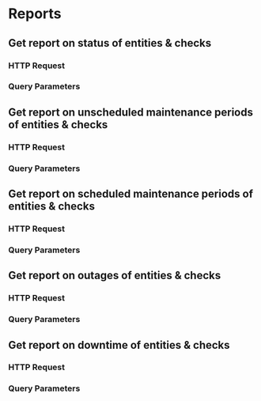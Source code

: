 
# Reports


## Get report on status of entities & checks

### HTTP Request

### Query Parameters


## Get report on unscheduled maintenance periods of entities & checks

### HTTP Request

### Query Parameters


## Get report on scheduled maintenance periods of entities & checks

### HTTP Request

### Query Parameters


## Get report on outages of entities & checks

### HTTP Request

### Query Parameters


## Get report on downtime of entities & checks

### HTTP Request

### Query Parameters

